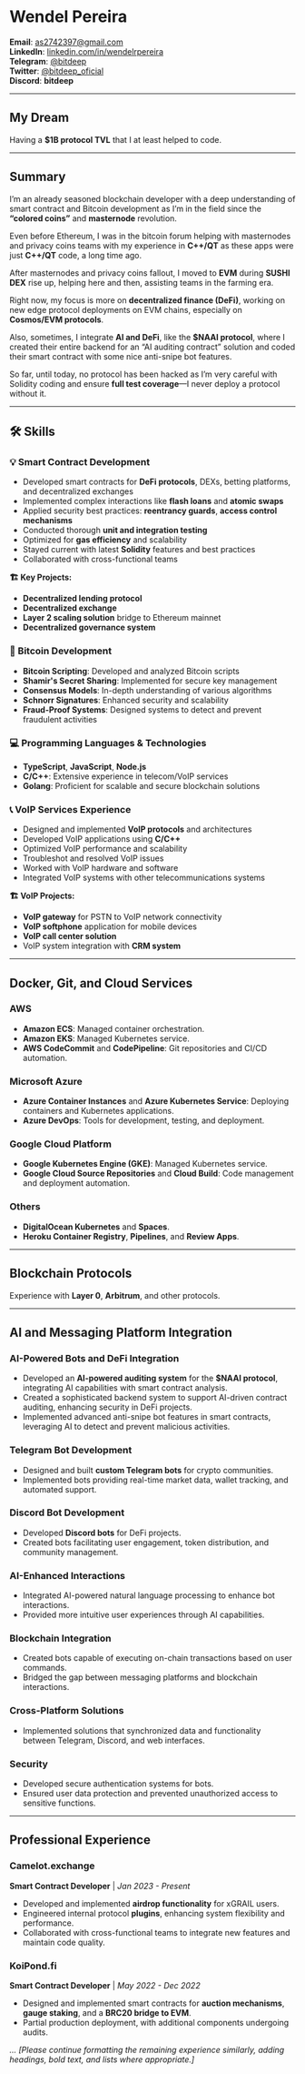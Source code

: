 # Wendel Pereira

**Email**: [as2742397@gmail.com](mailto:as2742397@gmail.com)  
**LinkedIn**: [linkedin.com/in/wendelrpereira](https://www.linkedin.com/in/wendelrpereira/)  
**Telegram**: [@bitdeep](https://t.me/bitdeep)  
**Twitter**: [@bitdeep_oficial](https://twitter.com/bitdeep_oficial)  
**Discord**: **bitdeep**

---

## My Dream

Having a **$1B protocol TVL** that I at least helped to code.

---

## Summary

I’m an already seasoned blockchain developer with a deep understanding of smart contract and Bitcoin development as I’m in the field since the **“colored coins”** and **masternode** revolution. 

Even before Ethereum, I was in the bitcoin forum helping with masternodes and privacy coins teams with my experience in **C++/QT** as these apps were just **C++/QT** code, a long time ago.

After masternodes and privacy coins fallout, I moved to **EVM** during **SUSHI DEX** rise up, helping here and then, assisting teams in the farming era.

Right now, my focus is more on **decentralized finance (DeFi)**, working on new edge protocol deployments on EVM chains, especially on **Cosmos/EVM protocols**.

Also, sometimes, I integrate **AI and DeFi**, like the **$NAAI protocol**, where I created their entire backend for an “AI auditing contract” solution and coded their smart contract with some nice anti-snipe bot features.

So far, until today, no protocol has been hacked as I’m very careful with Solidity coding and ensure **full test coverage**—I never deploy a protocol without it.

---

## 🛠 Skills

### 💡 Smart Contract Development

- Developed smart contracts for **DeFi protocols**, DEXs, betting platforms, and decentralized exchanges
- Implemented complex interactions like **flash loans** and **atomic swaps**
- Applied security best practices: **reentrancy guards**, **access control mechanisms**
- Conducted thorough **unit and integration testing**
- Optimized for **gas efficiency** and scalability
- Stayed current with latest **Solidity** features and best practices
- Collaborated with cross-functional teams

**🏗 Key Projects:**
- **Decentralized lending protocol**
- **Decentralized exchange**
- **Layer 2 scaling solution** bridge to Ethereum mainnet
- **Decentralized governance system**

### 🔗 Bitcoin Development

- **Bitcoin Scripting**: Developed and analyzed Bitcoin scripts
- **Shamir's Secret Sharing**: Implemented for secure key management
- **Consensus Models**: In-depth understanding of various algorithms
- **Schnorr Signatures**: Enhanced security and scalability
- **Fraud-Proof Systems**: Designed systems to detect and prevent fraudulent activities

### 💻 Programming Languages & Technologies

- **TypeScript**, **JavaScript**, **Node.js**
- **C/C++**: Extensive experience in telecom/VoIP services
- **Golang**: Proficient for scalable and secure blockchain solutions

### 📞 VoIP Services Experience

- Designed and implemented **VoIP protocols** and architectures
- Developed VoIP applications using **C/C++**
- Optimized VoIP performance and scalability
- Troubleshot and resolved VoIP issues
- Worked with VoIP hardware and software
- Integrated VoIP systems with other telecommunications systems

**🏗 VoIP Projects:**
- **VoIP gateway** for PSTN to VoIP network connectivity
- **VoIP softphone** application for mobile devices
- **VoIP call center solution**
- VoIP system integration with **CRM system**

---

## Docker, Git, and Cloud Services

### AWS

- **Amazon ECS**: Managed container orchestration.
- **Amazon EKS**: Managed Kubernetes service.
- **AWS CodeCommit** and **CodePipeline**: Git repositories and CI/CD automation.

### Microsoft Azure

- **Azure Container Instances** and **Azure Kubernetes Service**: Deploying containers and Kubernetes applications.
- **Azure DevOps**: Tools for development, testing, and deployment.

### Google Cloud Platform

- **Google Kubernetes Engine (GKE)**: Managed Kubernetes service.
- **Google Cloud Source Repositories** and **Cloud Build**: Code management and deployment automation.

### Others

- **DigitalOcean Kubernetes** and **Spaces**.
- **Heroku Container Registry**, **Pipelines**, and **Review Apps**.

---

## Blockchain Protocols

Experience with **Layer 0**, **Arbitrum**, and other protocols.

---

## AI and Messaging Platform Integration

### AI-Powered Bots and DeFi Integration

- Developed an **AI-powered auditing system** for the **$NAAI protocol**, integrating AI capabilities with smart contract analysis.
- Created a sophisticated backend system to support AI-driven contract auditing, enhancing security in DeFi projects.
- Implemented advanced anti-snipe bot features in smart contracts, leveraging AI to detect and prevent malicious activities.

### Telegram Bot Development

- Designed and built **custom Telegram bots** for crypto communities.
- Implemented bots providing real-time market data, wallet tracking, and automated support.

### Discord Bot Development

- Developed **Discord bots** for DeFi projects.
- Created bots facilitating user engagement, token distribution, and community management.

### AI-Enhanced Interactions

- Integrated AI-powered natural language processing to enhance bot interactions.
- Provided more intuitive user experiences through AI capabilities.

### Blockchain Integration

- Created bots capable of executing on-chain transactions based on user commands.
- Bridged the gap between messaging platforms and blockchain interactions.

### Cross-Platform Solutions

- Implemented solutions that synchronized data and functionality between Telegram, Discord, and web interfaces.

### Security

- Developed secure authentication systems for bots.
- Ensured user data protection and prevented unauthorized access to sensitive functions.

---

## Professional Experience

### Camelot.exchange

**Smart Contract Developer** | *Jan 2023 - Present*

- Developed and implemented **airdrop functionality** for xGRAIL users.
- Engineered internal protocol **plugins**, enhancing system flexibility and performance.
- Collaborated with cross-functional teams to integrate new features and maintain code quality.

### KoiPond.fi

**Smart Contract Developer** | *May 2022 - Dec 2022*

- Designed and implemented smart contracts for **auction mechanisms**, **gauge staking**, and a **BRC20 bridge to EVM**.
- Partial production deployment, with additional components undergoing audits.

*... [Please continue formatting the remaining experience similarly, adding headings, bold text, and lists where appropriate.]*
